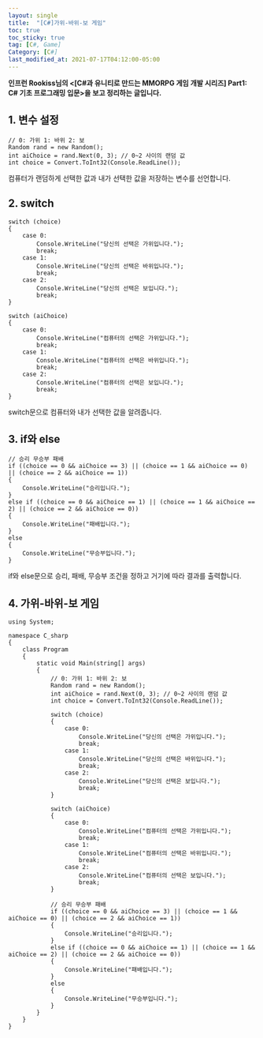 ```yaml
---
layout: single
title:  "[C#]가위-바위-보 게임"
toc: true
toc_sticky: true
tag: [C#, Game]
Category: [C#]
last_modified_at: 2021-07-17T04:12:00-05:00
---
```


**인프런 Rookiss님의 <[C#과 유니티로 만드는 MMORPG 게임 개발 시리즈] Part1: C# 기초 프로그래밍 입문>을 보고 정리하는 글입니다.**

## 1. 변수 설정

    // 0: 가위 1: 바위 2: 보
    Random rand = new Random();
    int aiChoice = rand.Next(0, 3); // 0~2 사이의 랜덤 값
    int choice = Convert.ToInt32(Console.ReadLine());
            
컴퓨터가 랜덤하게 선택한 값과 내가 선택한 값을 저장하는 변수를 선언합니다.

## 2. switch

    switch (choice)
    {
        case 0:
            Console.WriteLine("당신의 선택은 가위입니다.");
            break;
        case 1:
            Console.WriteLine("당신의 선택은 바위입니다.");
            break;
        case 2:
            Console.WriteLine("당신의 선택은 보입니다.");
            break;
    }

    switch (aiChoice)
    {
        case 0:
            Console.WriteLine("컴퓨터의 선택은 가위입니다.");
            break;
        case 1:
            Console.WriteLine("컴퓨터의 선택은 바위입니다.");
            break;
        case 2:
            Console.WriteLine("컴퓨터의 선택은 보입니다.");
            break;
    }
            
switch문으로 컴퓨터와 내가 선택한 값을 알려줍니다.

## 3. if와 else

    // 승리 무승부 패배
    if ((choice == 0 && aiChoice == 3) || (choice == 1 && aiChoice == 0) || (choice == 2 && aiChoice == 1))
    {
        Console.WriteLine("승리입니다.");
    }
    else if ((choice == 0 && aiChoice == 1) || (choice == 1 && aiChoice == 2) || (choice == 2 && aiChoice == 0))
    {
        Console.WriteLine("패배입니다.");
    }
    else
    {
        Console.WriteLine("무승부입니다.");
    }
  
if와 else문으로 승리, 패배, 무승부 조건을 정하고 거기에 따라 결과를 출력합니다.

## 4. 가위-바위-보 게임

    using System;

    namespace C_sharp
    {
        class Program
        {
            static void Main(string[] args)
            {
                // 0: 가위 1: 바위 2: 보
                Random rand = new Random();
                int aiChoice = rand.Next(0, 3); // 0~2 사이의 랜덤 값
                int choice = Convert.ToInt32(Console.ReadLine());

                switch (choice)
                {
                    case 0:
                        Console.WriteLine("당신의 선택은 가위입니다.");
                        break;
                    case 1:
                        Console.WriteLine("당신의 선택은 바위입니다.");
                        break;
                    case 2:
                        Console.WriteLine("당신의 선택은 보입니다.");
                        break;
                }

                switch (aiChoice)
                {
                    case 0:
                        Console.WriteLine("컴퓨터의 선택은 가위입니다.");
                        break;
                    case 1:
                        Console.WriteLine("컴퓨터의 선택은 바위입니다.");
                        break;
                    case 2:
                        Console.WriteLine("컴퓨터의 선택은 보입니다.");
                        break;
                }

                // 승리 무승부 패배
                if ((choice == 0 && aiChoice == 3) || (choice == 1 && aiChoice == 0) || (choice == 2 && aiChoice == 1))
                {
                    Console.WriteLine("승리입니다.");
                }
                else if ((choice == 0 && aiChoice == 1) || (choice == 1 && aiChoice == 2) || (choice == 2 && aiChoice == 0))
                {
                    Console.WriteLine("패배입니다.");
                }
                else
                {
                    Console.WriteLine("무승부입니다.");
                }
            }
        }
    }
